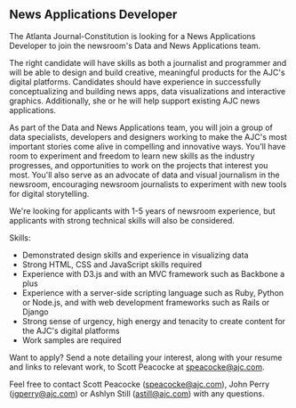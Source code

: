 ## News Applications Developer

The Atlanta Journal-Constitution is looking for a News Applications Developer to join the newsroom's Data and News Applications team.

The right candidate will have skills as both a journalist and programmer and will be able to design and build creative, meaningful products for the AJC's digital platforms. Candidates should have experience in successfully conceptualizing and building news apps, data visualizations and interactive graphics. Additionally, she or he will help support existing AJC news applications. 

As part of the Data and News Applications team, you will join a group of data specialists, developers and designers working to make the AJC's most important stories come alive in compelling and innovative ways. You'll have room to experiment and freedom to learn new skills as the industry progresses, and opportunities to work on the projects that interest you most. You'll also serve as an advocate of data and visual journalism in the newsroom, encouraging newsroom journalists to experiment with new tools for digital storytelling.

We're looking for applicants with 1-5 years of newsroom experience, but applicants with strong technical skills will also be considered.

Skills:

- Demonstrated design skills and experience in visualizing data
- Strong HTML, CSS and JavaScript skills required
- Experience with D3.js and with an MVC framework such as Backbone a plus
- Experience with a server-side scripting language such as Ruby, Python or Node.js, and with web development frameworks such as Rails or Django
- Strong sense of urgency, high energy and tenacity to create content for the AJC's digital platforms
- Work samples are required

Want to apply? Send a note detailing your interest, along with your resume and links to relevant work, to Scott Peacocke at speacocke@ajc.com.

Feel free to contact Scott Peacocke (speacocke@ajc.com), John Perry (jgperry@ajc.com) or Ashlyn Still (astill@ajc.com) with any questions.